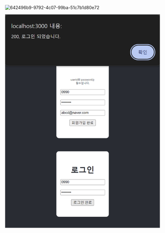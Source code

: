 ![642496b9-9792-4c07-99ba-51c7b1d80e72](https://github.com/user-attachments/assets/9afe8801-ed28-4c65-953a-e2989ee27390)

![alt text](image-2.png)

